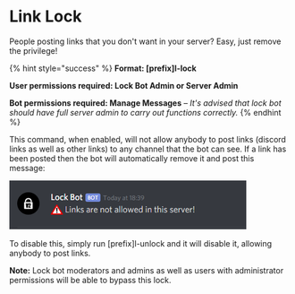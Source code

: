 # Link Lock

People posting links that you don't want in your server? Easy, just remove the privilege!

{% hint style="success" %}
**Format: \[prefix\]I-lock**

**User permissions required: Lock Bot Admin or Server Admin**

**Bot permissions required: Manage Messages** – _It's advised that lock bot should have full server admin to carry out functions correctly._
{% endhint %}

This command, when enabled, will not allow anybody to post links \(discord links as well as other links\) to any channel that the bot can see. If a link has been posted then the bot will automatically remove it and post this message:

![](../.gitbook/assets/image%20%288%29.png)

To disable this, simply run \[prefix\]l-unlock and it will disable it, allowing anybody to post links.

**Note:** Lock bot moderators and admins as well as users with administrator permissions will be able to bypass this lock.

